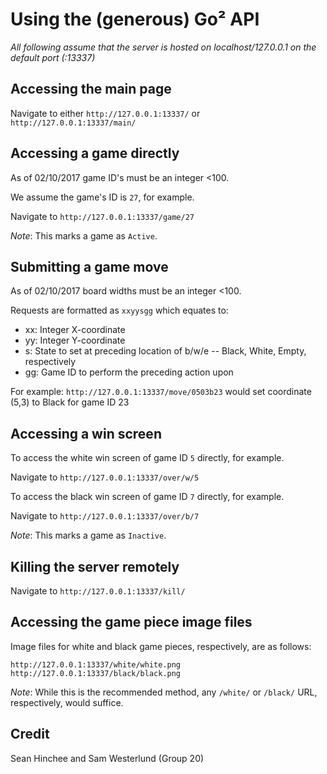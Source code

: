 # Using the (generous) Go² API

_All following assume that the server is hosted on localhost/127.0.0.1 on the default port (:13337)_

## Accessing the main page

Navigate to either `http://127.0.0.1:13337/` or `http://127.0.0.1:13337/main/`

## Accessing a game directly

As of 02/10/2017 game ID's must be an integer <100.

We assume the game's ID is `27`, for example.

Navigate to `http://127.0.0.1:13337/game/27`

_Note_: This marks a game as `Active`.

## Submitting a game move

As of 02/10/2017 board widths must be an integer <100.

Requests are formatted as `xxyysgg` which equates to:

- xx: Integer X-coordinate
- yy: Integer Y-coordinate
- s: State to set at preceding location of b/w/e -- Black, White, Empty, respectively
- gg: Game ID to perform the preceding action upon

For example: `http://127.0.0.1:13337/move/0503b23` would set coordinate (5,3) to Black for game ID 23

## Accessing a win screen

To access the white win screen of game ID `5` directly, for example.

Navigate to `http://127.0.0.1:13337/over/w/5`

To access the black win screen of game ID `7` directly, for example.

Navigate to `http://127.0.0.1:13337/over/b/7`

_Note_: This marks a game as `Inactive`.


## Killing the server remotely

Navigate to `http://127.0.0.1:13337/kill/`

## Accessing the game piece image files

Image files for white and black game pieces, respectively, are as follows:

`http://127.0.0.1:13337/white/white.png`
`http://127.0.0.1:13337/black/black.png`

_Note_: While this is the recommended method, any `/white/` or `/black/` URL, respectively, would suffice.

## Credit

Sean Hinchee and Sam Westerlund (Group 20)
